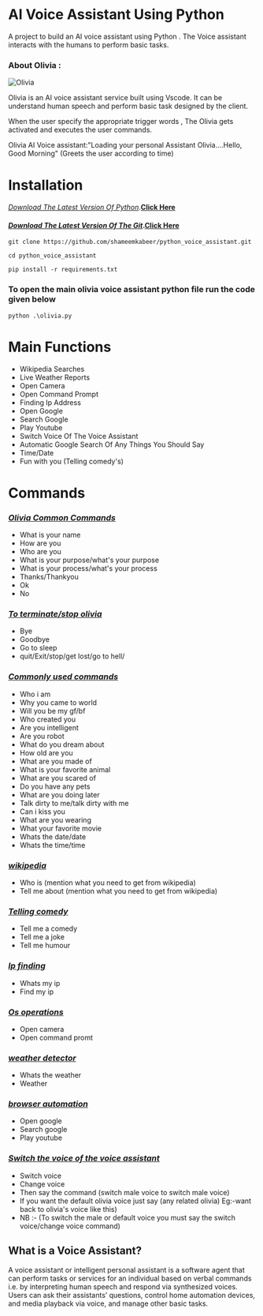 # AI Voice Assistant Using Python

A project to build an AI voice assistant using Python . The Voice assistant interacts with the humans to perform basic tasks.

### About Olivia :

![Olivia](https://user-images.githubusercontent.com/89806110/169019759-d62ca434-b453-4f08-a188-1d2ffc53877f.gif)

Olivia is an AI voice assistant service built using Vscode. It can be understand human speech and perform basic task designed by the client.

When the user specify the appropriate trigger words , The Olivia gets activated and executes the user commands.


Olivia AI Voice assistant:"Loading your personal Assistant Olivia....Hello, Good Morning" (Greets the user according to time)

# Installation
<u><i>Download The Latest Version Of Python</u></i>.[<b>Click Here</b>](https://www.python.org/downloads/)

#### <u><i>Download The Latest Version Of The Git</u></i>.[<b>Click Here</b>](https://git-scm.com/download/win)

```
git clone https://github.com/shameemkabeer/python_voice_assistant.git 
```
```
cd python_voice_assistant
```
```
pip install -r requirements.txt
```

### To open the main olivia voice assistant python file run the code given below
```
python .\olivia.py
```

# Main Functions

* Wikipedia Searches
* Live Weather Reports
* Open Camera
* Open Command Prompt
* Finding Ip Address
* Open Google
* Search Google
* Play Youtube
* Switch Voice Of The Voice Assistant
* Automatic Google Search Of Any Things You Should Say
* Time/Date
* Fun with you (Telling comedy's) 
  
# Commands
### <i><u>Olivia Common Commands</u></i>
* What is your name
* How are you
* Who are you
* What is your purpose/what's your purpose
* What is your process/what's your process
* Thanks/Thankyou
* Ok
* No

### <i><u>To terminate/stop olivia</i></u>
* Bye
* Goodbye
* Go to sleep
* quit/Exit/stop/get lost/go to hell/ 

### <i><u>Commonly used commands</i></u>
* Who i am
* Why you came to world
* Will you be my gf/bf
* Who created you
* Are you intelligent
* Are you robot
* What do you dream about
* How old are you
* What are you made of
* What is your favorite animal
* What are you scared of
* Do you have any pets
* What are you doing later
* Talk dirty to me/talk dirty with me
* Can i kiss you
* What are you wearing
* What your favorite movie
* Whats the date/date
* Whats the time/time
  
### <i><u>wikipedia</i></u>
* Who is (mention what you need to get from wikipedia)
* Tell me about (mention what you need to get from wikipedia)

### <i><u>Telling comedy</i></u>
* Tell me a comedy
* Tell me a joke
* Tell me humour
  
### <i><u>Ip finding</i></u>
* Whats my ip
* Find my ip

### <i><u>Os operations</i></u>
* Open camera
* Open command promt
  
### <i><u>weather detector</i></u>
* Whats the weather
* Weather

### <i><u>browser automation</i></u>
* Open google
* Search google
* Play youtube

### <i><u>Switch the voice of the voice assistant</i></u>
* Switch voice
* Change voice
* Then say the command (switch male voice to switch male voice)
* If you want the default olivia voice just say (any related olivia) Eg:-want back to olivia's voice like this)
* NB :- (To switch the male or default voice you must say the switch voice/change voice command)


## What is a Voice Assistant?

A voice assistant or intelligent personal assistant is a software agent that can perform tasks or services for an individual based on verbal commands i.e. by interpreting human speech and respond via synthesized voices. Users can ask their assistants’ questions, control home automation devices, and media playback via voice, and manage other basic tasks.
